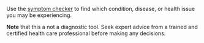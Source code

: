 Use the [symptom checker](https://supravisor.github.io/Symptom-Checker/) to find which condition, disease, or health issue you may be experiencing.

**Note** that this a not a diagnostic tool.  Seek expert advice from a trained and certified health care professional before making any decisions.
